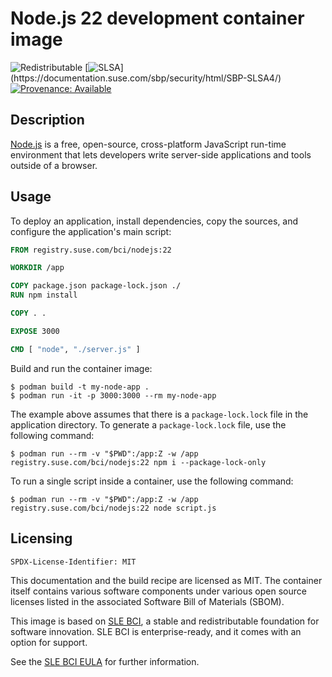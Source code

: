 # Node.js 22 development container image

![Redistributable](https://img.shields.io/badge/Redistributable-Yes-green)
[![SLSA](https://img.shields.io/badge/SLSA_(v0.1)-Level_4-Green)](https://documentation.suse.com/sbp/security/html/SBP-SLSA4/)
[![Provenance: Available](https://img.shields.io/badge/Provenance-Available-Green)](https://documentation.suse.com/container/all/html/Container-guide/index.html#container-verify)

## Description

[Node.js](https://nodejs.org/) is a free, open-source, cross-platform JavaScript run-time environment that lets developers write server-side applications and tools outside of a browser.

## Usage

To deploy an application, install dependencies, copy the sources, and configure the application's main script:

```Dockerfile
FROM registry.suse.com/bci/nodejs:22

WORKDIR /app

COPY package.json package-lock.json ./
RUN npm install

COPY . .

EXPOSE 3000

CMD [ "node", "./server.js" ]
```

Build and run the container image:

```ShellSession
$ podman build -t my-node-app .
$ podman run -it -p 3000:3000 --rm my-node-app
```

The example above assumes that there is a `package-lock.lock` file in the application directory.
To generate a `package-lock.lock` file, use the following command:

```ShellSession
$ podman run --rm -v "$PWD":/app:Z -w /app registry.suse.com/bci/nodejs:22 npm i --package-lock-only
```

To run a single script inside a container, use the following command:

```ShellSession
$ podman run --rm -v "$PWD":/app:Z -w /app registry.suse.com/bci/nodejs:22 node script.js
```

## Licensing

`SPDX-License-Identifier: MIT`

This documentation and the build recipe are licensed as MIT.
The container itself contains various software components under various open source licenses listed in the associated
Software Bill of Materials (SBOM).

This image is based on [SLE BCI](https://opensource.suse.com/bci/), a stable and redistributable foundation for software innovation. SLE BCI is enterprise-ready, and it comes with an option for support.

See the [SLE BCI EULA](https://www.suse.com/licensing/eula/#bci) for further information.
